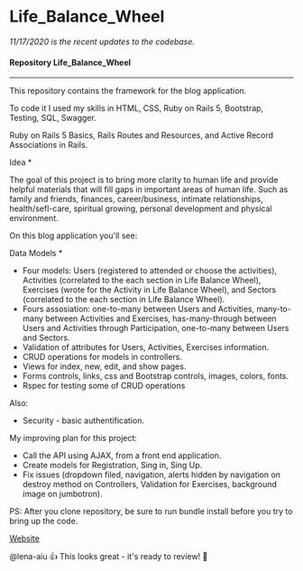 # Life_Balance_Wheel

*11/17/2020 is the recent updates to the codebase.*

#### Repository  Life_Balance_Wheel
-----

This repository contains the framework for the blog application. 

To code it I used my skills in HTML, CSS, Ruby on Rails 5, Bootstrap, Testing, SQL, Swagger.

Ruby on Rails 5 Basics, Rails Routes and Resources, and Active Record Associations in Rails.

Idea *

The goal of this project is to bring more clarity to human life and provide helpful materials that 
will fill gaps in important areas of human life. Such as family and friends, finances, career/business, 
intimate relationships, health/sefl-care, spiritual growing, personal development and physical environment.

On this blog application you'll see:

Data Models *

- Four models: Users (registered to attended or choose the activities), Activities (correlated to the each section in Life Balance Wheel), Exercises (wrote for the Activity in Life Balance Wheel), and Sectors (correlated to the each section in Life Balance Wheel).
- Fours assosiation: one-to-many between Users and Activities, many-to-many between Activities and Exercises, has-many-through between Users and Activities through Participation, one-to-many between Users and Sectors.
- Validation of attributes for Users, Activities, Exercises information.
- CRUD operations for models in controllers.
- Views for index, new, edit, and show pages.
- Forms controls, links, css and Bootstrap controls, images, colors, fonts.
- Rspec for testing some of CRUD operations

Also:

* Security - basic authentification.

My improving plan for this project:

* Call the API using AJAX, from a front end application. 
* Create models for Registration, Sing in, Sing Up.
* Fix issues (dropdown filed, navigation, alerts hidden by navigation on destroy method on Controllers, Validation for Exercises, background image on jumbotron).

PS: After you clone repository, be sure to run bundle install before you try to bring up the code.

[Website](https://lena-aiu.github.io/ "It's work!")

@lena-aiu :+1: This looks great - it's ready to review! :hibiscus:



